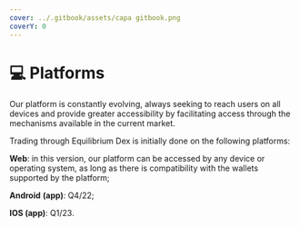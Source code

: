 ```yaml
---
cover: ../.gitbook/assets/capa gitbook.png
coverY: 0
---
```


# 💻 Platforms

Our platform is constantly evolving, always seeking to reach users on all devices and provide greater accessibility by facilitating access through the mechanisms available in the current market.

Trading through Equilibrium Dex is initially done on the following platforms:

**Web**: in this version, our platform can be accessed by any device or operating system, as long as there is compatibility with the wallets supported by the platform;

**Android** **(app)**: Q4/22;

**IOS (app)**: Q1/23.
